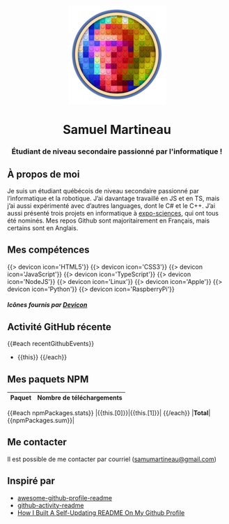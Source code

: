 <div align="middle">
  <img height="225" alt="avatar" src="https://raw.githubusercontent.com/Samuel-Martineau/Samuel-Martineau/master/avatar.png">
  <h1>Samuel Martineau</h1>
  <h3>Étudiant de niveau secondaire passionné par l'informatique !</h3>
</div>

## À propos de moi

Je suis un étudiant québécois de niveau secondaire passionné par l’informatique et la robotique. J’ai davantage travaillé en JS et en TS, mais j’ai aussi expérimenté avec d’autres languages, dont le C# et le C++. J’ai aussi présenté trois projets en informatique à [expo-sciences](https://technoscience.ca/programmes/expo-sciences/), qui ont tous été nominés. Mes repos Github sont majoritairement en Français, mais certains sont en Anglais.

## Mes compétences

{{> devicon icon='HTML5'}}
{{> devicon icon='CSS3'}}
{{> devicon icon='JavaScript'}}
{{> devicon icon='TypeScript'}}
{{> devicon icon='NodeJS'}}
{{> devicon icon='Linux'}}
{{> devicon icon='Apple'}}
{{> devicon icon='Python'}}
{{> devicon icon='RaspberryPi'}}

##### Icônes fournis par [Devicon](https://konpa.github.io/devicon/)

## Activité GitHub récente

{{#each recentGithubEvents}}
- {{this}}
{{/each}}

## Mes paquets NPM

| Paquet | Nombre de téléchargements |
| ------ | ------------------------: |
{{#each npmPackages.stats}}
|{{this.[0]}}|{{this.[1]}}|
{{/each}}
|**Total**|{{npmPackages.sum}}|

## Me contacter

Il est possible de me contacter par courriel ([samumartineau@gmail.com](mailto:samumartineau@gmail.com))

## Inspiré par
- [awesome-github-profile-readme](https://github.com/abhisheknaiidu/awesome-github-profile-readme)
- [github-activity-readme](https://github.com/jamesgeorge007/github-activity-readme)
- [How I Built A Self-Updating README On My Github Profile](https://www.mokkapps.de/blog/how-i-built-a-self-updating-readme-on-my-git-hub-profile/)
